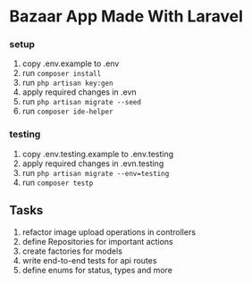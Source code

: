 # Bazaar App Made With Laravel

### setup
1. copy .env.example to .env
2. run `composer install`
3. run `php artisan key:gen`
4. apply required changes in .evn
5. run `php artisan migrate --seed`
6. run `composer ide-helper`

### testing
1. copy .env.testing.example to .env.testing 
2. apply required changes in .evn.testing
3. run `php artisan migrate --env=testing`
4. run `composer testp`

## Tasks
1. refactor image upload operations in controllers
2. define Repositories for important actions
3. create factories for models
4. write end-to-end tests for api routes
5. define enums for status, types and more
